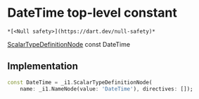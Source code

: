 


# DateTime top-level constant






    *[<Null safety>](https://dart.dev/null-safety)*


[ScalarTypeDefinitionNode](https://pub.dev/documentation/gql/0.13.0/ast/ScalarTypeDefinitionNode-class.html) const DateTime
  







## Implementation

```dart
const DateTime = _i1.ScalarTypeDefinitionNode(
    name: _i1.NameNode(value: 'DateTime'), directives: []);
```








